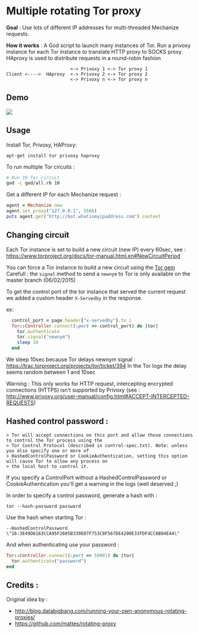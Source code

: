 Multiple rotating Tor proxy
===========================

__Goal__ : Use lots of different IP addresses for multi-threaded Mechanize requests.

__How it works__ : A God script to launch many instances of Tor. Run a privoxy instance for each Tor instance to translate HTTP proxy to SOCKS proxy. HAproxy is used to distribute requests in a round-robin fashion


```
                        <-> Privoxy 1 <-> Tor proxy 1
Client <---->  HAproxy  <-> Privoxy 2 <-> Tor proxy 2
                        <-> Privoxy n <-> Tor proxy n
```


Demo
----

![](https://github.com/vdaubry/tor-privoxy/blob/master/terminal.gif)


Usage
-----

Install Tor, Privoxy, HAProxy:

    apt-get install tor privoxy haproxy

To run multiple Tor circuits :

```bash
# Run 10 Tor circuit
god -c god/all.rb 10
```

Get a different IP for each Mechanize request :

```ruby
agent = Mechanize.new
agent.set_proxy("127.0.0.1", 5566)
puts agent.get("http://bot.whatismyipaddress.com").content
```

Changing circuit
----------------

Each Tor instance is set to build a new circuit (new IP) every 60sec, see : https://www.torproject.org/docs/tor-manual.html.en#NewCircuitPeriod

You can force a Tor instance to build a new circuit using the [Tor gem](https://github.com/bendiken/tor-ruby)
Carefull : the ```signal``` method to send a ```newnym``` to Tor is only available on the master branch (06/02/2015)

To get the control port of the tor instance that served the current request we added a custom header ```X-Servedby``` in the response.

ex:

```ruby
  control_port = page.header["x-servedby"].to_i
  Tor::Controller.connect(:port => control_port) do |tor|
    tor.authenticate
    tor.signal("newnym")
    sleep 10
  end
```

We sleep 10sec because Tor delays newnym signal : https://trac.torproject.org/projects/tor/ticket/394
In the Tor logs the delay seems random between 1 and 10sec

Warning : This only works for HTTP request, intercepting encrypted connections (HTTPS) isn't supported by Privoxy (see : http://www.privoxy.org/user-manual/config.html#ACCEPT-INTERCEPTED-REQUESTS)

Hashed control password :
-------------------------

    > Tor will accept connections on this port and allow those connections to control the Tor process using the 
    > Tor Control Protocol (described in control-spec.txt). Note: unless you also specify one or more of 
    > HashedControlPassword or CookieAuthentication, setting this option will cause Tor to allow any process on 
    > the local host to control it.
    
If you specify a ControlPort without a HashedControlPassword or CookieAuthentication you'll get a warning in the logs (well deserved ;)

In order to specify a control password, generate a hash with :

```tor --hash-password password```

Use the hash when starting Tor : 

```--HashedControlPassword \"16:3E49D6163CCA95F2605B339E07F753C8F567DE4200E33FDF4CC6B84E44\"```

And when authenticating use your password :

```ruby
Tor::Controller.connect(:port => 50001) do |tor|
  tor.authenticate("password")
end
```


Credits :
---------

Original idea by : 

* http://blog.databigbang.com/running-your-own-anonymous-rotating-proxies/
* https://github.com/mattes/rotating-proxy
